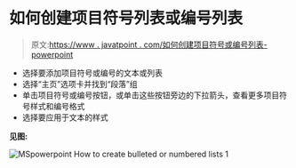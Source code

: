# 如何创建项目符号列表或编号列表

> 原文:[https://www . javatpoint . com/如何创建项目符号或编号列表-powerpoint](https://www.javatpoint.com/how-to-create-bulleted-or-numbered-lists-powerpoint)

*   选择要添加项目符号或编号的文本或列表
*   选择“主页”选项卡并找到“段落”组
*   单击项目符号或编号按钮，或单击这些按钮旁边的下拉箭头，查看更多项目符号样式和编号格式
*   选择要应用于文本的样式

**见图:**

![MSpowerpoint How to create bulleted or numbered lists 1](../Images/30d0e9ef74fd8e90f25b9a15b6dfd993.png)